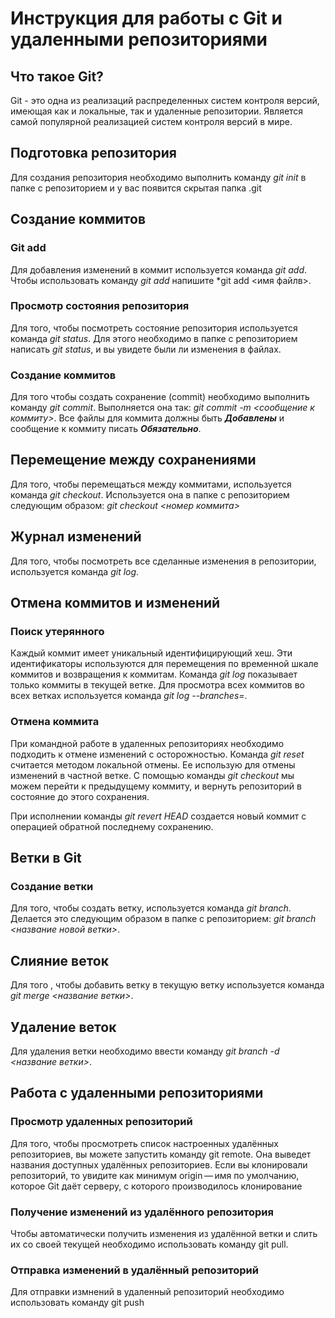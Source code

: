 # Инструкция для работы с Git и удаленными репозиториями

## Что такое Git?

Git - это одна из реализаций распределенных систем контроля версий, имеющая как и локальные, так и удаленные репозитории. Является самой популярной реализацией систем контроля версий в мире. 

## Подготовка репозитория

Для создания репозитория необходимо выполнить команду *git init* в папке с репозиторием и у вас появится скрытая папка .git

## Создание коммитов

### Git add

Для добавления изменений в коммит используется команда *git add*. Чтобы использовать команду *git add* напишите *git add <имя файлв>.

### Просмотр состояния репозитория

Для того, чтобы посмотреть состояние репозитория используется команда *git status*. Для этого необходимо в папке с репозиторием написать *git status*, и вы увидете были ли изменения в файлах.

### Создание коммитов

Для того чтобы создать сохранение (commit) необходимо выполнить команду *git commit*. Выполняется она так: *git commit -m <сообщение к коммиту>*. Все файлы для коммита должны быть ***Добавлены*** и сообщение к коммиту писать ***Обязательно***.

## Перемещение между сохранениями 

Для того, чтобы перемещаться  между коммитами, используется команда *git checkout*. Используется она в папке с репозиторием следующим образом: *git checkout <номер коммита>* 

## Журнал изменений

Для того, чтобы посмотреть все сделанные изменения в репозитории, используется команда *git log*. 

## Отмена коммитов и изменений

### Поиск утерянного

Каждый коммит имеет уникальный идентифицирующий хеш. Эти идентификаторы используются для перемещения по временной шкале коммитов и возвращения к коммитам. Команда *git log* показывает только коммиты в текущей ветке. Для просмотра всех коммитов во всех ветках используется команда *git log --branches=*.

### Отмена коммита

При командной работе в удаленных репозиториях необходимо подходить к отмене изменений с осторожностью. Команда *git reset* считается методом локальной отмены. Ее использую для отмены изменений в частной ветке.
С помощью команды *git checkout* мы можем перейти к предыдущему коммиту, и вернуть репозиторий в состояние до этого сохранения. 

При исполнении команды *git revert HEAD* создается новый коммит с операцией обратной последнему сохранению. 

## Ветки в Git

### Создание ветки

Для того, чтобы создать ветку, используется команда *git branch*. Делается это следующим образом в папке с репозиторием: *git branch <название новой ветки>*.

## Слияние веток

Для того , чтобы добавить ветку в текущую ветку используется команда *git merge <название ветки>*.

## Удаление веток

Для удаления ветки необходимо ввести команду *git branch -d <название ветки>*.

## Работа с удаленными репозиториями

### Просмотр удаленных репозиторий

Для того, чтобы просмотреть список настроенных удалённых репозиториев, вы можете запустить команду git remote. Она выведет названия доступных удалённых репозиториев. Если вы клонировали репозиторий, то увидите как минимум origin — имя по умолчанию, которое Git даёт серверу, с которого производилось клонирование

### Получение изменений из удалённого репозитория

 Чтобы автоматически получить изменения из удалённой ветки и слить их со своей текущей необходимо использовать команду git pull.

 ### Отправка изменений в удалённый репозиторий

 Для отправки измнений в удаленный репозиторий необходимо использовать команду git push
